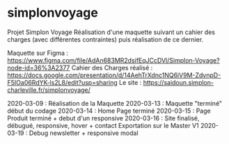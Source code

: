 # simplonvoyage
Projet Simplon Voyage
Réalisation d'une maquette suivant un cahier des charges (avec différentes contraintes) puis réalisation de ce dernier.

Maquette sur Figma : https://www.figma.com/file/AdAn683MR2dsifEqJCcDVl/Simplon-Voyage?node-id=36%3A2377
Cahier des Charges réalisé : https://docs.google.com/presentation/d/14AehTrXdnc1NQ6iV9M-ZdvnpD-F5IOa06RdYK-ls2L8/edit?usp=sharing
Le site : https://saidoun.simplon-charleville.fr/simplonvoyage/

2020-03-09 :    Réalisation de la Maquette
2020-03-13 :    Maquette "terminé" début du codage
2020-03-14 :    Home Page terminé
2020-03-15 :    Page Produit terminé + debut d'un responsive
2020-03-16 :    Site finalisé, débugué, responsive, hover + contact
                Exportation sur le Master V1
2020-03-19 :    Debug newsletter + responsive modal










